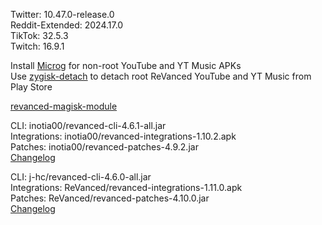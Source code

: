 Twitter: 10.47.0-release.0  
Reddit-Extended: 2024.17.0  
TikTok: 32.5.3  
Twitch: 16.9.1  

Install [Microg](https://github.com/ReVanced/GmsCore/releases) for non-root YouTube and YT Music APKs  
Use [zygisk-detach](https://github.com/j-hc/zygisk-detach) to detach root ReVanced YouTube and YT Music from Play Store  

[revanced-magisk-module](https://github.com/j-hc/revanced-magisk-module)
  
CLI: inotia00/revanced-cli-4.6.1-all.jar  
Integrations: inotia00/revanced-integrations-1.10.2.apk  
Patches: inotia00/revanced-patches-4.9.2.jar  
[Changelog](https://github.com/inotia00/revanced-patches/releases/tag/v4.9.2)

CLI: j-hc/revanced-cli-4.6.0-all.jar  
Integrations: ReVanced/revanced-integrations-1.11.0.apk  
Patches: ReVanced/revanced-patches-4.10.0.jar  
[Changelog](https://github.com/ReVanced/revanced-patches/releases/tag/v4.10.0)  
